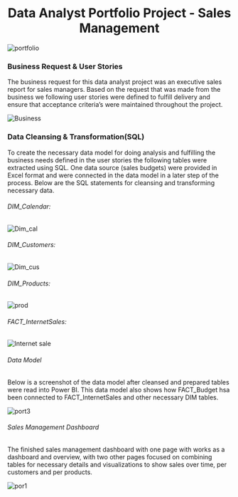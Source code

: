 <h1 align="center">Data Analyst Portfolio Project - Sales Management</h1>


![portfolio](https://user-images.githubusercontent.com/87469857/192596619-e4b5fb8f-3bc7-4b61-8e60-e424867370bc.png)
<h3 align="Left">Business Request & User Stories</h3>
The business request for this data analyst project was an executive sales report for sales managers. Based on the request that was made from the business we following user stories were defined to fulfill delivery and ensure that acceptance criteria’s were maintained throughout the project.

![Business](https://user-images.githubusercontent.com/87469857/192600101-747379fe-78b0-4510-88c8-799c4d460851.png)

<h3 align="left">Data Cleansing & Transformation(SQL)</h3>
To create the necessary data model for doing analysis and fulfilling the business needs defined in the user stories the following tables were extracted using SQL.
One data source (sales budgets) were provided in Excel format and were connected in the data model in a later step of the process.
Below are the SQL statements for cleansing and transforming necessary data.

<h6 align="left">DIM_Calendar:</h6>

![Dim_cal](https://user-images.githubusercontent.com/87469857/192603279-0c526c58-90b3-4f02-a42d-40de0cd23557.png)

<h6 align="left">DIM_Customers:</h6>

![Dim_cus](https://user-images.githubusercontent.com/87469857/192602947-f2cdb5c4-1adb-4c52-a0d8-1514baa8e3f0.png)

<h6 align="left">DIM_Products:</h6>

![prod](https://user-images.githubusercontent.com/87469857/192604379-8dc1b76b-50c1-471a-aca7-9255e7ed894b.png)

<h6 align="left">FACT_InternetSales:</h6>

![Internet sale](https://user-images.githubusercontent.com/87469857/192604426-0c3df063-1173-400c-b13c-96c6ecfa20ac.png)

<h6 align="left">Data Model</h6>
Below is a screenshot of the data model after cleansed and prepared tables were read into Power BI.
This data model also shows how FACT_Budget hsa been connected to FACT_InternetSales and other necessary DIM tables.

![port3](https://user-images.githubusercontent.com/87469857/192604886-baacf005-7485-4028-b15d-ce2e2fa923ef.png)

<h6 align="left">Sales Management Dashboard</h6>
The finished sales management dashboard with one page with works as a dashboard and overview, with two other pages focused on combining tables for necessary details and visualizations to show sales over time, per customers and per products.

![por1](https://user-images.githubusercontent.com/87469857/192605274-322373d2-48d8-4822-8858-0f9c72103d58.jpg)


